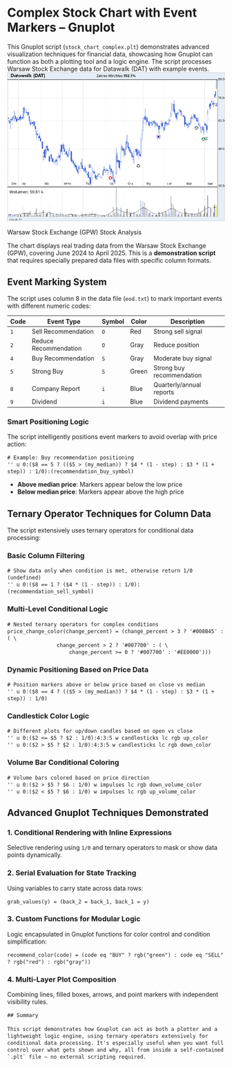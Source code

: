 # Complex Stock Chart with Event Markers – Gnuplot

This Gnuplot script (`stock_chart_complex.plt`) demonstrates advanced visualization techniques for financial data, showcasing how Gnuplot can function as both a plotting tool and a logic engine. The script processes Warsaw Stock Exchange data for Datawalk (DAT) with example events.
<img src="stock.png">

Warsaw Stock Exchange (GPW) Stock Analysis

The chart displays real trading data from the Warsaw Stock Exchange (GPW), covering June 2024 to April 2025. This is a **demonstration script** that requires specially prepared data files with specific column formats.

##  Event Marking System

The script uses column 8 in the data file (`eod.txt`) to mark important events with different numeric codes:

| Code | Event Type | Symbol | Color | Description |
|------|------------|---------|-------|-------------|
| `1` | Sell Recommendation | `O` | Red | Strong sell signal |
| `2` | Reduce Recommendation | `O` | Gray | Reduce position |
| `4` | Buy Recommendation | `S` | Gray | Moderate buy signal |
| `5` | Strong Buy | `S` | Green | Strong buy recommendation |
| `8` | Company Report | `i` | Blue | Quarterly/annual reports |
| `9` | Dividend | `i` | Blue | Dividend payments |

### Smart Positioning Logic

The script intelligently positions event markers to avoid overlap with price action:

```gnuplot
# Example: Buy recommendation positioning
'' u 0:($8 == 5 ? (($5 > (my_median)) ? $4 * (1 - step) : $3 * (1 + step)) : 1/0):(recommendation_buy_symbol)
```

- **Above median price**: Markers appear below the low price
- **Below median price**: Markers appear above the high price

## Ternary Operator Techniques for Column Data

The script extensively uses ternary operators for conditional data processing:

### Basic Column Filtering
```gnuplot
# Show data only when condition is met, otherwise return 1/0 (undefined)
'' u 0:($8 == 1 ? ($4 * (1 - step)) : 1/0):(recommendation_sell_symbol)
```

### Multi-Level Conditional Logic
```gnuplot
# Nested ternary operators for complex conditions
price_change_color(change_percent) = (change_percent > 3 ? '#008B45' : ( \
                change_percent > 2 ? '#007700' : ( \
                    change_percent >= 0 ? '#007700' : '#EE0000')))
```

### Dynamic Positioning Based on Price Data
```gnuplot
# Position markers above or below price based on close vs median
'' u 0:($8 == 4 ? (($5 > (my_median)) ? $4 * (1 - step) : $3 * (1 + step)) : 1/0)
```

### Candlestick Color Logic
```gnuplot
# Different plots for up/down candles based on open vs close
'' u 0:($2 <= $5 ? $2 : 1/0):4:3:5 w candlesticks lc rgb up_color
'' u 0:($2 > $5 ? $2 : 1/0):4:3:5 w candlesticks lc rgb down_color
```

### Volume Bar Conditional Coloring
```gnuplot
# Volume bars colored based on price direction
'' u 0:($2 > $5 ? $6 : 1/0) w impulses lc rgb down_volume_color
'' u 0:($2 < $5 ? $6 : 1/0) w impulses lc rgb up_volume_color
```

## Advanced Gnuplot Techniques Demonstrated

### 1. Conditional Rendering with Inline Expressions
Selective rendering using `1/0` and ternary operators to mask or show data points dynamically.

### 2. Serial Evaluation for State Tracking
Using variables to carry state across data rows:
```gnuplot
grab_values(y) = (back_2 = back_1, back_1 = y)
```

### 3. Custom Functions for Modular Logic
Logic encapsulated in Gnuplot functions for color control and condition simplification:
```gnuplot
recommend_color(code) = (code eq "BUY" ? rgb("green") : code eq "SELL" ? rgb("red") : rgb("gray"))
```

### 4. Multi-Layer Plot Composition
Combining lines, filled boxes, arrows, and point markers with independent visibility rules.

```
## Summary

This script demonstrates how Gnuplot can act as both a plotter and a lightweight logic engine, using ternary operators extensively for conditional data processing. It's especially useful when you want full control over what gets shown and why, all from inside a self-contained `.plt` file — no external scripting required.
